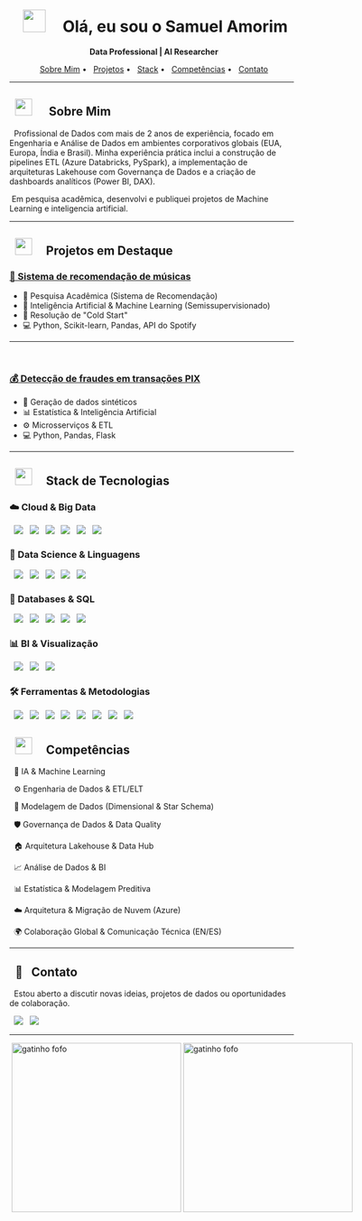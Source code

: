 <h1 align="center">
  <img src="https://media.giphy.com/media/v1.Y2lkPTc5MGI3NjExbmt0MzI5N3FxZGNkZWZ2dnNoZ3Vod3l2NmdhcWdib2l3ZTVqaWdleCZlcD12MV9zdGlja2Vyc19zZWFyY2gmY3Q9cw/RvYpGZZN7bx8u2u2o4/giphy.gif" width="40px" style="margin-right: 10px;">
  Olá, eu sou o Samuel Amorim
</h1>

<p align="center">
  <strong>Data Professional | AI Researcher</strong>
</p>

<p align="center">
  <a href="#-sobre-mim">Sobre Mim</a> •
  <a href="#-projetos-em-destaque">Projetos</a> •
  <a href="#-stack-de-tecnologias">Stack</a> •
  <a href="#-competencias">Competências</a> •
  <a href="#-contato">Contato</a>
</p>

---

<h2>
  <img src="https://media0.giphy.com/media/v1.Y2lkPTc5MGI3NjExeGpzMGpuN3RnamJyYTB2cmc0MW4xNGU2OW96dnFiYWQ2eDhlYW9jciZlcD12MV9pbnRlcm5hbF9naWZfYnlfaWQmY3Q9cw/37Uer6MbSlFgA/giphy.gif" width="30px" style="margin-right: 10px;"> 
  Sobre Mim
</h2>
<p>
  Profissional de Dados com mais de 2 anos de experiência, focado em Engenharia e Análise de Dados em ambientes corporativos globais (EUA, Europa, Índia e Brasil). Minha experiência prática inclui a construção de pipelines ETL (Azure Databricks, PySpark), a implementação de arquiteturas Lakehouse com Governança de Dados e a criação de dashboards analíticos (Power BI, DAX).
</p>
<p>
 Em pesquisa acadêmica, desenvolvi e publiquei projetos de Machine Learning e inteligencia artificial.
</p>

---

<h2>
  <img src="https://media3.giphy.com/media/v1.Y2lkPTc5MGI3NjExOGo4MG9uNGIybHJmY3pzbXFlczRraGt3eWhmZHQybnlpYzk5N3ZlbiZlcD12MV9pbnRlcm5hbF9naWZfYnlfaWQmY3Q9cw/VTyUb0PsSK2JJ1c13y/giphy.gif" width="30px" style="margin-right: 10px;">
  Projetos em Destaque
</h2>

### [🎵 Sistema de recomendação de músicas](https://github.com/SamAmorim/Music_Recommendation_Algorithm_Semisupervised_AI)
* 🔬 Pesquisa Acadêmica (Sistema de Recomendação)
* 🧠 Inteligência Artificial & Machine Learning (Semissupervisionado)
* 🧊 Resolução de "Cold Start"
* 💻 Python, Scikit-learn, Pandas, API do Spotify

---
    
### [💰 Detecção de fraudes em transações PIX](https://github.com/SamAmorim/Fraud-Finder-Pix)
* 🧪 Geração de dados sintéticos
* 📊 Estatística & Inteligência Artificial
* ⚙️ Microsserviços & ETL
* 💻 Python, Pandas, Flask


---

<h2>
  <img src="https://media.giphy.com/media/2Qc1u9qXmS6I0/giphy.gif" width="30px" style="margin-right: 10px;">
  Stack de Tecnologias
</h2>

<h3>☁️ Cloud & Big Data</h3>
<p>
  <img src="https://img.shields.io/badge/Microsoft%20Azure-0078D4?style=for-the-badge&logo=microsoftazure&logoColor=white"/>
  <img src="https://img.shields.io/badge/AWS-232F3E?style=for-the-badge&logo=amazonwebservices&logoColor=white"/>
  <img src="https://img.shields.io/badge/Azure%20Data%20Factory-0078D4?style=for-the-badge&logo=microsoftazure&logoColor=white"/>
  <img src="https://img.shields.io/badge/Databricks-FF3621?style=for-the-badge&logo=databricks&logoColor=white"/>
  <img src="https://img.shields.io/badge/Apache%20Spark-E25A1C?style=for-the-badge&logo=apachespark&logoColor=white"/>
  <img src="https://img.shields.io/badge/Delta%20Lake-00435A?style=for-the-badge&logo=databricks&logoColor=white"/>
</p>

<h3>🧮 Data Science & Linguagens</h3>
<p>
  <img src="https://img.shields.io/badge/Python-3776AB?style=for-the-badge&logo=python&logoColor=white"/>
  <img src="https://img.shields.io/badge/Pandas-150458?style=for-the-badge&logo=pandas&logoColor=white"/>
  <img src="https://img.shields.io/badge/NumPy-013243?style=for-the-badge&logo=numpy&logoColor=white"/>
  <img src="https://img.shields.io/badge/Scikit--learn-F7931E?style=for-the-badge&logo=scikitlearn&logoColor=white"/>
  <img src="https://img.shields.io/badge/Jupyter-F37626?style=for-the-badge&logo=jupyter&logoColor=white"/>
</p>

<h3>💾 Databases & SQL</h3>
<p>
  <img src="https://img.shields.io/badge/SQL-025E8C?style=for-the-badge&logo=sql&logoColor=white"/>
  <img src="https://img.shields.io/badge/Microsoft%20SQL%20Server-CC2927?style=for-the-badge&logo=microsoftsqlserver&logoColor=white"/>
  <img src="httpsDei/img.shields.io/badge/T--SQL-CC2927?style=for-the-badge&logo=microsoftsqlserver&logoColor=white"/>
  <img src="https://img.shields.io/badge/PostgreSQL-4169E1?style=for-the-badge&logo=postgresql&logoColor=white"/>
  <img src="https://img.shields.io/badge/MySQL-4479A1?style=for-the-badge&logo=mysql&logoColor=white"/>
</p>

<h3>📊 BI & Visualização</h3>
<p>
  <img src="https://img.shields.io/badge/Power%20BI-F2C811?style=for-the-badge&logo=powerbi&logoColor=black"/>
  <img src="https://img.shields.io/badge/DAX-F2C811?style=for-the-badge&logo=powerbi&logoColor=black"/>
  <img src="https.img.shields.io/badge/Tableau-E97627?style=for-the-badge&logo=tableau&logoColor=white"/>
</p>

<h3>🛠️ Ferramentas & Metodologias</h3>
<p>
  <img src="https://img.shields.io/badge/Git-F05032?style=for-the-badge&logo=git&logoColor=white"/>
  <img src="https://img.shields.io/badge/GitHub-181717?style=for-the-badge&logo=github&logoColor=white"/>
  <img src="https://img.shields.io/badge/Docker-2496ED?style=for-the-badge&logo=docker&logoColor=white"/>
  <img src="https://img.shields.io/badge/Apache%20Airflow-017CEE?style=for-the-badge&logo=apacheairflow&logoColor=white"/>
  <img src="https://img.shields.io/badge/Flask-000000?style=for-the-badge&logo=flask&logoColor=white"/>
  <img src="https://img.shields.io/badge/Scrum-0093D1?style=for-the-badge&logo=scrum&logoColor=white"/>
  <img src="https://img.shields.io/badge/Metodologias%20Ágeis-0093D1?style=for-the-badge&logo=scrum&logoColor=white"/>
  <img src="httpsTwo/img.shields.io/badge/ITIL-BF007D?style=for-the-badge&logo=itil&logoColor=white"/>
</p>


<h2>
  <img src="https://media.giphy.com/media/v1.Y2lkPWVjZjA1ZTQ3NGxobnlhMzZjYmt1ajlzb2ZsaW1tazFyajdwcnRub3EwdzUxbDFlciZlcD12MV9zdGlja2Vyc19zZWFyY2gmY3Q9cw/ZZqvuRTSxZsmVH6ye1/giphy.gif" width="30px" style="margin-right: 10px;">
  Competências
</h2>

<p>
  🧠 IA & Machine Learning
</p>
<p>
  ⚙️ Engenharia de Dados & ETL/ELT
</p>
<p>
  📐 Modelagem de Dados (Dimensional & Star Schema)
</p>
<p>
  🛡️ Governança de Dados & Data Quality
</p>
<p>
  🏠 Arquitetura Lakehouse & Data Hub
</p>
<p>
  📈 Análise de Dados & BI
</p>
<p>
  📊 Estatística & Modelagem Preditiva
</p>
<p>
  ☁️ Arquitetura & Migração de Nuvem (Azure)
</p>
<p>
  🌍 Colaboração Global & Comunicação Técnica (EN/ES)
</p>


---

<h2>
  📲
  Contato
</h2>

<p>
  Estou aberto a discutir novas ideias, projetos de dados ou oportunidades de colaboração.
</p>

<p>
  <a href="mailto:samuelamorim811@gmail.com"><img src="https://img.shields.io/badge/Gmail-D14836?style=for-the-badge&logo=gmail&logoColor=white"/></a>
  <a href="https://www.linkedin.com/in/SamAmorim/"><img src="https://img.shields.io/badge/LinkedIn-0077B5?style=for-the-badge&logo=linkedin&logoColor=white"/></a>
</p>

---

<div style="display: flex; justify-content: space-between;">
  <img src="https://media.giphy.com/media/v1.Y2lkPTc5MGI3NjExc3F0Ymt3aWFld2JuM2x1OXpiYnl4dnNlMGNybGp1OG8zYWQxdGtjMCZlcD12MV9zdGlja2Vyc19zZWFyY2gmY3Q9cw/feR3HGIRuOMc52PAWL/giphy.gif" width="300px" alt="gatinho fofo"/>
  <img src="https://media2.giphy.com/media/v1.Y2lkPTc5MGI3NjExc2k5dWVhZWIyZ3B4cHN5aG5lajVsbGh1NWVycXZjZWQzOGVxYXg3OSZlcD12MV9pbnRlcm5hbF9naWZfYnlfaWQmY3Q9cw/XWR4jehW2X2E0/giphy.gif" width="300px" alt="gatinho fofo"/>
</div>

